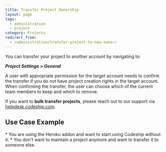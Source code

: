 ```yaml
---
title: Transfer Project Ownership
layout: page
tags:
  - administration
  - project
category: Projects
redirect_from:
  - /administration/transfer-project-to-new-owner/
---
```

You can transfer your project to another account by navigating to:

***Project Settings > General***

A user with appropriate permission for the target account needs to confirm the transfer if you do not have project creation rights in the target account. When confirming the transfer, the user can choose which of the current team members to keep and which to remove.

If you want to **bulk transfer projects**, please reach out to our support via [helpdesk.codeship.com](https://helpdesk.codeship.com).

<h2>Use Case Example</h2>
* You are using the Heroku addon and want to start using Codeship without it.
* You don't want to maintain a project anymore and want to transfer it to someone else.
